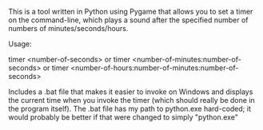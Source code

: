 This is a tool written in Python using Pygame that allows you to set a timer on the command-line, which plays a sound after the specified number of numbers of minutes/seconds/hours.

Usage: 

timer &lt;number-of-seconds>
or
timer &lt;number-of-minutes:number-of-seconds>
or
timer &lt;number-of-hours:number-of-minutes:number-of-seconds>

Includes a .bat file that makes it easier to invoke on Windows and displays the current time when you invoke the timer (which should really be done in the program itself). The .bat file has my path to python.exe hard-coded; it would probably be better if that were changed to simply "python.exe"
